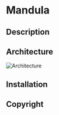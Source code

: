 Mandula
=======

Description
-----------

Architecture
------------

![Architecture](https://raw.github.com/wukerplank/mandula/master/docs/mandula_architecture.png)

Installation
------------

Copyright
---------
